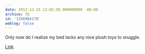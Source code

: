 ```yaml
---
date: 2012-12-31 12:02:58.000000000 -08:00
archive: fb
id: '1356984178'
weblog: false
---
```


Only now do I realize my bed lacks any nice plush toys to snuggle.

[Link](http://www.sweet-meats.com)
